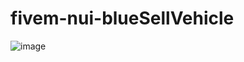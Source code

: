 # fivem-nui-blueSellVehicle

![image](https://github.com/EmmyVinte/fivem-blue-sell-vehicle/assets/117837570/25018b69-db9e-4643-be1d-97061aa5717f)
